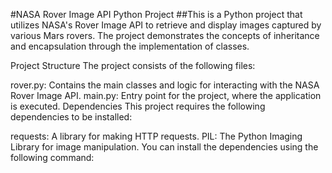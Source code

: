#NASA Rover Image API Python Project
##This is a Python project that utilizes NASA's Rover Image API to retrieve and display images captured by various Mars rovers. The project demonstrates the concepts of inheritance and encapsulation through the implementation of classes.

Project Structure
The project consists of the following files:

rover.py: Contains the main classes and logic for interacting with the NASA Rover Image API.
main.py: Entry point for the project, where the application is executed.
Dependencies
This project requires the following dependencies to be installed:

requests: A library for making HTTP requests.
PIL: The Python Imaging Library for image manipulation.
You can install the dependencies using the following command:
